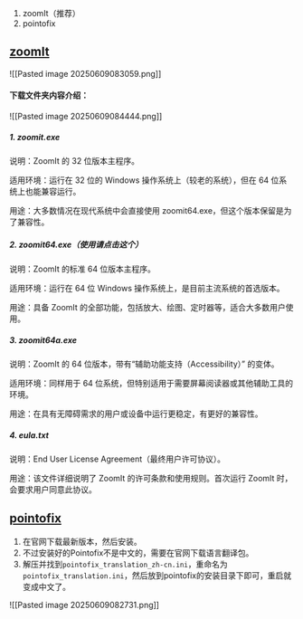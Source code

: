 1. zoomIt（推荐）
2. pointofix

## [zoomIt](https://learn.microsoft.com/zh-cn/sysinternals/downloads/zoomit)

![[Pasted image 20250609083059.png]]

#### 下载文件夹内容介绍：

![[Pasted image 20250609084444.png]]

##### 1. zoomit.exe
说明：ZoomIt 的 32 位版本主程序。

适用环境：运行在 32 位的 Windows 操作系统上（较老的系统），但在 64 位系统上也能兼容运行。

用途：大多数情况在现代系统中会直接使用 zoomit64.exe，但这个版本保留是为了兼容性。
##### 2. zoomit64.exe（使用请点击这个）
说明：ZoomIt 的标准 64 位版本主程序。

适用环境：运行在 64 位 Windows 操作系统上，是目前主流系统的首选版本。

用途：具备 ZoomIt 的全部功能，包括放大、绘图、定时器等，适合大多数用户使用。

##### 3. zoomit64a.exe
说明：ZoomIt 的 64 位版本，带有“辅助功能支持（Accessibility）” 的变体。

适用环境：同样用于 64 位系统，但特别适用于需要屏幕阅读器或其他辅助工具的环境。

用途：在具有无障碍需求的用户或设备中运行更稳定，有更好的兼容性。

##### 4. eula.txt
说明：End User License Agreement（最终用户许可协议）。

用途：该文件详细说明了 ZoomIt 的许可条款和使用规则。首次运行 ZoomIt 时，会要求用户同意此协议。






## [pointofix](https://www.pointofix.de/download.php)

1. 在官网下载最新版本，然后安装。
2. 不过安装好的Pointofix不是中文的，需要在官网下载语言翻译包。
3. 解压并找到`pointofix_translation_zh-cn.ini`，重命名为`pointofix_translation.ini`，然后放到pointofix的安装目录下即可，重启就变成中文了。

![[Pasted image 20250609082731.png]]

